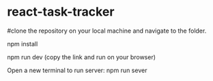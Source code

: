 # react-task-tracker

#clone the repository on your local machine and navigate to the folder.

npm install

npm run dev
(copy the link and run on your browser)

Open a new terminal to run server:
npm run sever
